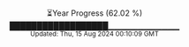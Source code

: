 <p align="center">
⏳Year Progress (62.02 %)<br>
██████████████████▁▁▁▁▁▁▁▁▁▁▁▁ <br>
<sub>Updated: Thu, 15 Aug 2024 00:10:09 GMT</sub>
</p>

